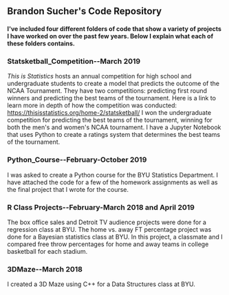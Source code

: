 ## Brandon Sucher's Code Repository

#### I've included four different folders of code that show a variety of projects I have worked on over the past few years. Below I explain what each of these folders contains.

### Statsketball_Competition--March 2019
*This is Statistics* hosts an annual competition for high school and undergraduate students to create a model that predicts the outcome of the NCAA Tournament. They have two competitions: predicting first round winners and predicting the best teams of the tournament. Here is a link to learn more in depth of how the competition was conducted: https://thisisstatistics.org/home-2/statsketball/ I won the undergraduate competition for predicting the best teams of the tournament, winning for both the men's and women's NCAA tournament. I have a Jupyter Notebook that uses Python to create a ratings system that determines the best teams of the tournament.

### Python_Course--February-October 2019
I was asked to create a Python course for the BYU Statistics Department. I have attached the code for a few of the homework assignments as well as the final project that I wrote for the course.

### R Class Projects--February-March 2018 and April 2019
The box office sales and Detroit TV audience projects were done for a regression class at BYU. The home vs. away FT percentage project was done for a Bayesian statistics class at BYU. In this project, a classmate and I compared free throw percentages for home and away teams in college basketball for each stadium. 

### 3DMaze--March 2018
I created a 3D Maze using C++ for a Data Structures class at BYU.
